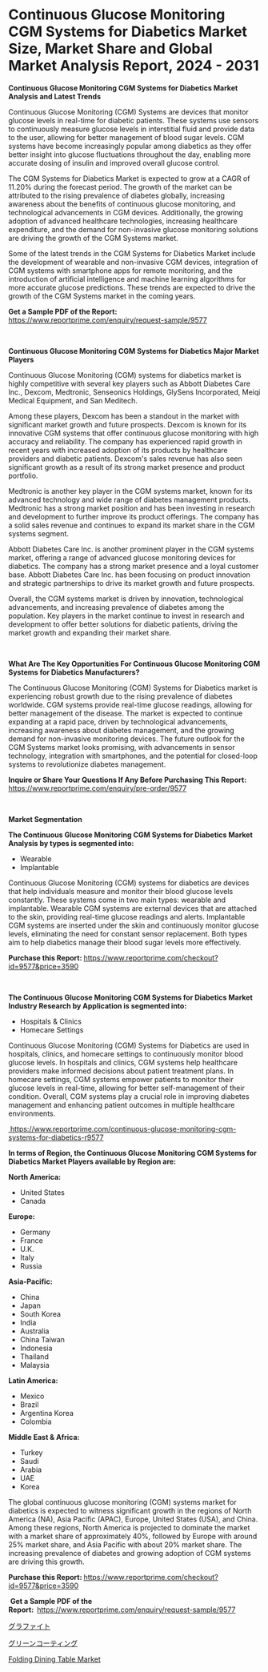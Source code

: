 <p><h1>Continuous Glucose Monitoring CGM Systems for Diabetics Market Size, Market Share and Global Market Analysis Report, 2024 - 2031</h1></p><p><strong>Continuous Glucose Monitoring CGM Systems for Diabetics Market Analysis and Latest Trends</strong></p>
<p><p>Continuous Glucose Monitoring (CGM) Systems are devices that monitor glucose levels in real-time for diabetic patients. These systems use sensors to continuously measure glucose levels in interstitial fluid and provide data to the user, allowing for better management of blood sugar levels. CGM systems have become increasingly popular among diabetics as they offer better insight into glucose fluctuations throughout the day, enabling more accurate dosing of insulin and improved overall glucose control.</p><p>The CGM Systems for Diabetics Market is expected to grow at a CAGR of 11.20% during the forecast period. The growth of the market can be attributed to the rising prevalence of diabetes globally, increasing awareness about the benefits of continuous glucose monitoring, and technological advancements in CGM devices. Additionally, the growing adoption of advanced healthcare technologies, increasing healthcare expenditure, and the demand for non-invasive glucose monitoring solutions are driving the growth of the CGM Systems market.</p><p>Some of the latest trends in the CGM Systems for Diabetics Market include the development of wearable and non-invasive CGM devices, integration of CGM systems with smartphone apps for remote monitoring, and the introduction of artificial intelligence and machine learning algorithms for more accurate glucose predictions. These trends are expected to drive the growth of the CGM Systems market in the coming years.</p></p>
<p><strong>Get a Sample PDF of the Report:&nbsp;</strong> <a href="https://www.reportprime.com/enquiry/request-sample/9577">https://www.reportprime.com/enquiry/request-sample/9577</a></p>
<p>&nbsp;</p>
<p><strong>Continuous Glucose Monitoring CGM Systems for Diabetics Major Market Players</strong></p>
<p><p>Continuous Glucose Monitoring (CGM) systems for diabetics market is highly competitive with several key players such as Abbott Diabetes Care Inc., Dexcom, Medtronic, Senseonics Holdings, GlySens Incorporated, Meiqi Medical Equipment, and San Meditech.</p><p>Among these players, Dexcom has been a standout in the market with significant market growth and future prospects. Dexcom is known for its innovative CGM systems that offer continuous glucose monitoring with high accuracy and reliability. The company has experienced rapid growth in recent years with increased adoption of its products by healthcare providers and diabetic patients. Dexcom's sales revenue has also seen significant growth as a result of its strong market presence and product portfolio.</p><p>Medtronic is another key player in the CGM systems market, known for its advanced technology and wide range of diabetes management products. Medtronic has a strong market position and has been investing in research and development to further improve its product offerings. The company has a solid sales revenue and continues to expand its market share in the CGM systems segment.</p><p>Abbott Diabetes Care Inc. is another prominent player in the CGM systems market, offering a range of advanced glucose monitoring devices for diabetics. The company has a strong market presence and a loyal customer base. Abbott Diabetes Care Inc. has been focusing on product innovation and strategic partnerships to drive its market growth and future prospects.</p><p>Overall, the CGM systems market is driven by innovation, technological advancements, and increasing prevalence of diabetes among the population. Key players in the market continue to invest in research and development to offer better solutions for diabetic patients, driving the market growth and expanding their market share.</p></p>
<p>&nbsp;</p>
<p><strong>What Are The Key Opportunities For Continuous Glucose Monitoring CGM Systems for Diabetics Manufacturers?</strong></p>
<p><p>The Continuous Glucose Monitoring (CGM) Systems for Diabetics market is experiencing robust growth due to the rising prevalence of diabetes worldwide. CGM systems provide real-time glucose readings, allowing for better management of the disease. The market is expected to continue expanding at a rapid pace, driven by technological advancements, increasing awareness about diabetes management, and the growing demand for non-invasive monitoring devices. The future outlook for the CGM Systems market looks promising, with advancements in sensor technology, integration with smartphones, and the potential for closed-loop systems to revolutionize diabetes management.</p></p>
<p><strong>Inquire or Share Your Questions If Any Before Purchasing This Report:</strong> <a href="https://www.reportprime.com/enquiry/pre-order/9577">https://www.reportprime.com/enquiry/pre-order/9577</a></p>
<p>&nbsp;</p>
<p><strong>Market Segmentation</strong></p>
<p><strong>The Continuous Glucose Monitoring CGM Systems for Diabetics Market Analysis by types is segmented into:</strong></p>
<p><ul><li>Wearable</li><li>Implantable</li></ul></p>
<p><p>Continuous Glucose Monitoring (CGM) systems for diabetics are devices that help individuals measure and monitor their blood glucose levels constantly. These systems come in two main types: wearable and implantable. Wearable CGM systems are external devices that are attached to the skin, providing real-time glucose readings and alerts. Implantable CGM systems are inserted under the skin and continuously monitor glucose levels, eliminating the need for constant sensor replacement. Both types aim to help diabetics manage their blood sugar levels more effectively.</p></p>
<p><strong>Purchase this Report:&nbsp;</strong><a href="https://www.reportprime.com/checkout?id=9577&price=3590">https://www.reportprime.com/checkout?id=9577&price=3590</a></p>
<p>&nbsp;</p>
<p><strong>The Continuous Glucose Monitoring CGM Systems for Diabetics Market Industry Research by Application is segmented into:</strong></p>
<p><ul><li>Hospitals & Clinics</li><li>Homecare Settings</li></ul></p>
<p><p>Continuous Glucose Monitoring (CGM) Systems for Diabetics are used in hospitals, clinics, and homecare settings to continuously monitor blood glucose levels. In hospitals and clinics, CGM systems help healthcare providers make informed decisions about patient treatment plans. In homecare settings, CGM systems empower patients to monitor their glucose levels in real-time, allowing for better self-management of their condition. Overall, CGM systems play a crucial role in improving diabetes management and enhancing patient outcomes in multiple healthcare environments.</p></p>
<p><a href="https://www.reportprime.com/continuous-glucose-monitoring-cgm-systems-for-diabetics-r9577">&nbsp;https://www.reportprime.com/continuous-glucose-monitoring-cgm-systems-for-diabetics-r9577</a></p>
<p><strong>In terms of Region, the Continuous Glucose Monitoring CGM Systems for Diabetics Market Players available by Region are:</strong></p>
<p>
    <p> <strong> North America: </strong>
        <ul>
            <li>United States</li>
            <li>Canada</li>
        </ul>
        </p> 
    <p> <strong> Europe: </strong>
        <ul>
            <li>Germany</li>
            <li>France</li>
            <li>U.K.</li>
            <li>Italy</li>
            <li>Russia</li>
        </ul>
        </p> 
    <p> <strong> Asia-Pacific: </strong>
        <ul>
            <li>China</li>
            <li>Japan</li>
            <li>South Korea</li>
            <li>India</li>
            <li>Australia</li>
            <li>China Taiwan</li>
            <li>Indonesia</li>
            <li>Thailand</li>
            <li>Malaysia</li>
        </ul>
        </p> 
    <p> <strong> Latin America: </strong>
        <ul>
            <li>Mexico</li>
            <li>Brazil</li>
            <li>Argentina Korea</li>
            <li>Colombia</li>
        </ul>
        </p> 
    <p> <strong> Middle East & Africa: </strong>
        <ul>
            <li>Turkey</li>
            <li>Saudi</li>
            <li>Arabia</li>
            <li>UAE</li>
            <li>Korea</li>
        </ul>
    </p>
    </p>
<p><p>The global continuous glucose monitoring (CGM) systems market for diabetics is expected to witness significant growth in the regions of North America (NA), Asia Pacific (APAC), Europe, United States (USA), and China. Among these regions, North America is projected to dominate the market with a market share of approximately 40%, followed by Europe with around 25% market share, and Asia Pacific with about 20% market share. The increasing prevalence of diabetes and growing adoption of CGM systems are driving this growth.</p></p>
<p><strong>Purchase this Report: </strong><a href="https://www.reportprime.com/checkout?id=9577&price=3590">https://www.reportprime.com/checkout?id=9577&price=3590</a></p>
<p>&nbsp;<strong>Get a Sample PDF of the Report:&nbsp;&nbsp;</strong><a href="https://www.reportprime.com/enquiry/request-sample/9577">https://www.reportprime.com/enquiry/request-sample/9577</a></p>
<p><strong></strong></p>
<p><p><a href="https://github.com/RodHoppe07/Market-Research-Report-List-1/blob/main/455204078668.md">グラファイト</a></p><p><a href="https://github.com/reliezer65/Market-Research-Report-List-1/blob/main/642748178669.md">グリーンコーティング</a></p><p><a href="https://issuu.com/reportprime-2/docs/folding-dining-table-market-size-2030.pptx">Folding Dining Table Market</a></p></p>